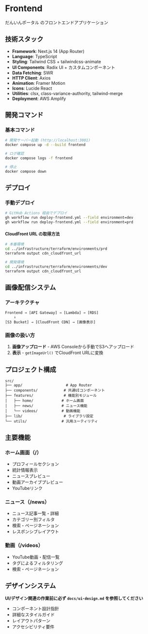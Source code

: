 # Frontend

だんいんポータル のフロントエンドアプリケーション

## 技術スタック

- **Framework**: Next.js 14 (App Router)
- **Language**: TypeScript
- **Styling**: Tailwind CSS + tailwindcss-animate
- **UI Components**: Radix UI + カスタムコンポーネント
- **Data Fetching**: SWR
- **HTTP Client**: Axios
- **Animation**: Framer Motion
- **Icons**: Lucide React
- **Utilities**: clsx, class-variance-authority, tailwind-merge
- **Deployment**: AWS Amplify

## 開発コマンド

### 基本コマンド

```bash
# 開発サーバー起動 (http://localhost:3001)
docker compose up -d --build frontend

# ログ確認
docker compose logs -f frontend

# 停止
docker compose down
```

## デプロイ

### 手動デプロイ

```bash
# GitHub Actions 経由でデプロイ
gh workflow run deploy-frontend.yml --field environment=dev
gh workflow run deploy-frontend.yml --field environment=prd
```

#### CloudFront URL の取得方法

```bash
# 本番環境
cd ../infrastructure/terraform/environments/prd
terraform output cdn_cloudfront_url

# 開発環境  
cd ../infrastructure/terraform/environments/dev
terraform output cdn_cloudfront_url
```

## 画像配信システム

### アーキテクチャ

```
Frontend → [API Gateway] → [Lambda] → [RDS]
    ↓
[S3 Bucket] → [CloudFront CDN] → [画像表示]
```

### 画像の扱い方

1. **画像アップロード** - AWS Consoleから手動でS3へアップロード
2. **表示** - `getImageUrl()` でCloudFront URLに変換

## プロジェクト構成

```
src/
├── app/                    # App Router
├── components/            # 共通UIコンポーネント
├── features/              # 機能別モジュール
│   ├── home/             # ホーム画面
│   ├── news/             # ニュース機能
│   └── videos/           # 動画機能  
├── lib/                   # ライブラリ設定
└── utils/                # 汎用ユーティリティ
```

## 主要機能

### ホーム画面（/）

- プロフィールセクション
- 統計情報表示
- ニュースプレビュー
- 動画アーカイブプレビュー
- YouTubeリンク

### ニュース（/news）

- ニュース記事一覧・詳細
- カテゴリー別フィルタ
- 検索・ページネーション
- レスポンシブレイアウト

### 動画（/videos）

- YouTube動画・配信一覧
- タグによるフィルタリング
- 検索・ページネーション

## デザインシステム

**UI/デザイン関連の作業前に必ず `docs/ui-design.md` を参照してください**

- コンポーネント設計指針
- 詳細なスタイルガイド
- レイアウトパターン
- アクセシビリティ要件
